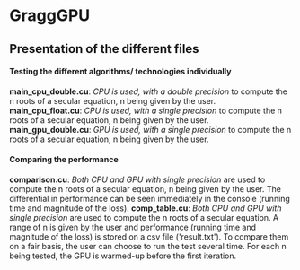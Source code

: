 # GraggGPU

## Presentation of the different files

#### Testing the different algorithms/ technologies individually
**main_cpu_double.cu**: *CPU is used, with a double precision* to compute the n roots of a secular equation, n being given by the user. </br>
**main_cpu_float.cu**: *CPU is used, with a single precision* to compute the n roots of a secular equation, n being given by the user. 
**main_gpu_double.cu**: *GPU is used, with a single precision* to compute the n roots of a secular equation, n being given by the user. 

#### Comparing the performance
**comparison.cu**: *Both CPU and GPU with single precision* are used to compute the n roots of a secular equation, n being given by the user. The differential in performance can be seen immediately in the console (running time and magnitude of the loss).
**comp_table.cu**: *Both CPU and GPU with single precision* are used to compute the n roots of a secular equation. A range of n is given by the user and performance (running time and magnitude of the loss) is stored on a csv file ('result.txt'). To compare them on a fair basis, the user can choose to run the test several time. For each n being tested, the GPU is warmed-up before the first iteration.
